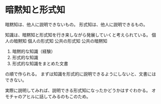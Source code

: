 # 暗黙知と形式知

暗黙知は、他人に説明できないもの。
形式知は、他人に説明できるもの。

知識は、暗黙知と形式知を行き来しながら発展していくと考えられている。
個人の暗黙知
個人の形式知
公共の形式知
公共の暗黙知

1. 暗黙的な知識（経験）
2. 形式的な知識
3. 形式的な知識をまとめた文書

の順で作られる。
まずは知識を形式的に説明できるようにしないと、文書にはできない。

実際に説明してみれば、説明できる形式知になったかどうかはすぐわかる。
オモチャのアヒルに話してみるのもこのため。
